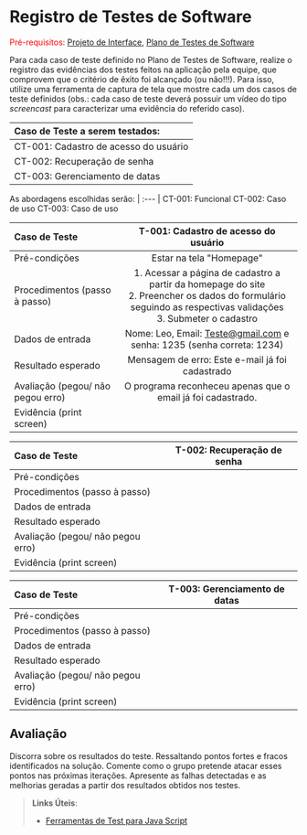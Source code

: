 # Registro de Testes de Software

<span style="color:red">Pré-requisitos: <a href="3-Projeto de Interface.md"> Projeto de Interface</a></span>, <a href="8-Plano de Testes de Software.md"> Plano de Testes de Software</a>

Para cada caso de teste definido no Plano de Testes de Software, realize o registro das evidências dos testes feitos na aplicação pela equipe, que comprovem que o critério de êxito foi alcançado (ou não!!!). Para isso, utilize uma ferramenta de captura de tela que mostre cada um dos casos de teste definidos (obs.: cada caso de teste deverá possuir um vídeo do tipo _screencast_ para caracterizar uma evidência do referido caso).

| **Caso de Teste a serem testados:** 	|
| :---	|
| CT-001: Cadastro de acesso do usuário |
| CT-002: Recuperação de senha	|
| CT-003: Gerenciamento de datas |

As abordagens escolhidas serão:
| :---	|
CT-001: Funcional
CT-002: Caso de uso
CT-003: Caso de uso

| **Caso de Teste**| **T-001: Cadastro de acesso do usuário** |
| :--- | :---: |
| Pré-condições| Estar na tela "Homepage"|
| Procedimentos (passo à passo) | 1. Acessar a página de cadastro a partir da homepage do site <br> 2. Preencher os dados do formulário seguindo as respectivas validações <br> 3. Submeter o cadastro|
| Dados de entrada | Nome: Leo, Email: Teste@gmail.com e senha: 1235 (senha correta: 1234)|
| Resultado esperado | Mensagem de erro: Este e-mail já foi cadastrado |
| Avaliação (pegou/ não pegou erro) | O programa reconheceu apenas que o email já foi cadastrado. |
| Evidência (print screen) | |

| **Caso de Teste**| **T-002: Recuperação de senha** |
| :--- | :---: |
| Pré-condições| |
| Procedimentos (passo à passo) | |
| Dados de entrada | |
| Resultado esperado | |
| Avaliação (pegou/ não pegou erro) | |
| Evidência (print screen) | |

| **Caso de Teste**| **T-003: Gerenciamento de datas** |
| :--- | :---: |
| Pré-condições| |
| Procedimentos (passo à passo) | |
| Dados de entrada | |
| Resultado esperado | |
| Avaliação (pegou/ não pegou erro) | |
| Evidência (print screen) | <a href="docs/img/erro de cadastro loign.png"> |


## Avaliação

Discorra sobre os resultados do teste. Ressaltando pontos fortes e fracos identificados na solução. Comente como o grupo pretende atacar esses pontos nas próximas iterações. Apresente as falhas detectadas e as melhorias geradas a partir dos resultados obtidos nos testes.

> **Links Úteis**:
> - [Ferramentas de Test para Java Script](https://geekflare.com/javascript-unit-testing/)
